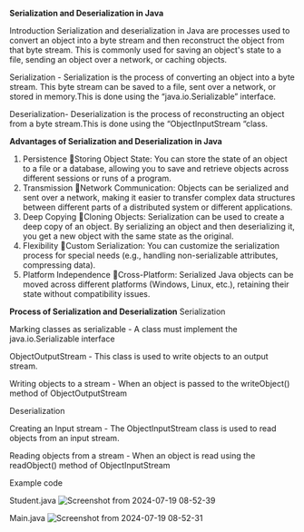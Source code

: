 **Serialization and Deserialization in Java**

Introduction
Serialization and deserialization in Java are processes used to convert an object into a byte stream and then reconstruct the object from that byte stream. This is commonly used for saving an object's state to a file, sending an object over a network,
or caching objects.


Serialization - Serialization is the process of converting an object into a byte stream. This byte stream can be saved to a file, sent over a network, or stored in memory.This is done using the “java.io.Serializable” interface.

Deserialization- Deserialization is the process of reconstructing an object from a byte stream.This is done using the “ObjectInputStream “class.


**Advantages of Serialization and Deserialization in Java**


1. Persistence
Storing Object State: You can store the state of an object to a file or a database, allowing you to save and retrieve objects across different sessions or runs of a program.
2. Transmission
Network Communication: Objects can be serialized and sent over a network, making it easier to transfer complex data structures between different parts of a distributed system or different applications.
3. Deep Copying
Cloning Objects: Serialization can be used to create a deep copy of an object. By serializing an object and then deserializing it, you get a new object with the same state as the original.
4. Flexibility
Custom Serialization: You can customize the serialization process for special needs (e.g., handling non-serializable attributes, compressing data).
5. Platform Independence
Cross-Platform: Serialized Java objects can be moved across different platforms (Windows, Linux, etc.), retaining their state without compatibility issues.


**Process of Serialization and Deserialization**
Serialization

Marking classes as serializable - A class must implement the java.io.Serializable interface 

ObjectOutputStream - This class is used to write objects to an output stream.

Writing objects to a stream - When an object is passed to the writeObject() method of ObjectOutputStream



Deserialization 

Creating an Input stream - The ObjectInputStream class is used to read objects from an input stream. 

Reading objects from a stream - When an object is read using the readObject() method of ObjectInputStream

Example code

Student.java
![Screenshot from 2024-07-19 08-52-39](https://github.com/user-attachments/assets/15a326de-a7b7-41db-9910-ed485f36e07a)



Main.java
![Screenshot from 2024-07-19 08-52-31](https://github.com/user-attachments/assets/32f89f06-0523-4217-8529-f7efaeecb2f9)
















